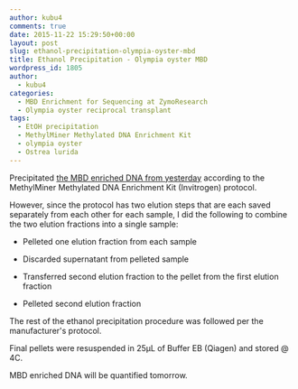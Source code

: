 ```yaml
---
author: kubu4
comments: true
date: 2015-11-22 15:29:50+00:00
layout: post
slug: ethanol-precipitation-olympia-oyster-mbd
title: Ethanol Precipitation - Olympia oyster MBD
wordpress_id: 1805
author:
  - kubu4
categories:
  - MBD Enrichment for Sequencing at ZymoResearch
  - Olympia oyster reciprocal transplant
tags:
  - EtOH precipitation
  - MethylMiner Methylated DNA Enrichment Kit
  - olympia oyster
  - Ostrea lurida
---
```


Precipitated [the MBD enriched DNA from yesterday](https://robertslab.github.io/sams-notebook/2015-11-21-mbd-enrichment-sonicated-olympia-oyster-gdna.html) according to the MethylMiner Methylated DNA Enrichment Kit (Invitrogen) protocol.

However, since the protocol has two elution steps that are each saved separately from each other for each sample, I did the following to combine the two elution fractions into a single sample:




    
  * Pelleted one elution fraction from each sample

    
  * Discarded supernatant from pelleted sample

    
  * Transferred second elution fraction to the pellet from the first elution fraction

    
  * Pelleted second elution fraction



The rest of the ethanol precipitation procedure was followed per the manufacturer's protocol.

Final pellets were resuspended in 25μL of Buffer EB (Qiagen) and stored @ 4C.

MBD enriched DNA will be quantified tomorrow.
